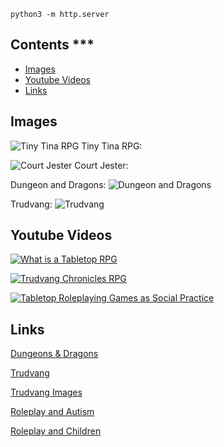 `python3 -m http.server`
 ## Contents ***
 
 
 - [Images](#Images)
 - [Youtube Videos](#Youtube-Videos)
 - [Links](#Links)

## Images

![Tiny Tina RPG](https://i.giphy.com/media/xVtHNOP8P0RX3zkFix/giphy.webp)
Tiny Tina RPG:


![Court Jester](https://i.pinimg.com/originals/36/99/00/36990036e587d6471b0d49a1c47317bc.gif)
Court Jester: 


Dungeon and Dragons:
![Dungeon and Dragons](https://m.media-amazon.com/images/M/MV5BOWM0MjNkMjEtY2IyNi00ODdmLTk0ODctNjY3YTQzN2Y3N2ZiXkEyXkFqcGdeQXVyNTAyODkwOQ@@._V1_FMjpg_UX1000_.jpg)


Trudvang:
![Trudvang](https://perkan-arts.com/____impro/1/images/dod/liten_kvalerkorp.jpg?etag=%22bc9f2-55e7e0af%22&sourceContentType=image%2Fjpeg&quality=85)



## Youtube Videos

[![What is a Tabletop RPG](http://img.youtube.com/vi/BkX_rOqXSas/0.jpg)](http://www.youtube.com/watch?v=BkX_rOqXSas)

[![Trudvang Chronicles RPG](http://img.youtube.com/vi/n3V0oahXj94/0.jpg)](http://www.youtube.com/watch?v=n3V0oahXj94)

[![Tabletop Roleplaying Games as Social Practice](http://img.youtube.com/vi/QJwsWsTa1hI/0.jpg)](http://www.youtube.com/watch?v=QJwsWsTa1hI)


## Links

[Dungeons & Dragons](https://en.wikipedia.org/wiki/Dungeons_%26_Dragons)

[Trudvang](https://drakarochdemonertrudvang.fandom.com/wiki/Trudvang)

[Trudvang Images](https://perkan-arts.com/portfolio/trudvang)

[Roleplay and Autism](https://www.linkedin.com/pulse/how-role-playing-games-help-neurodiverse-autism-hawke-robinson/)

[Roleplay and Children](https://www.pbcexpo.com.au/blog/reasons-why-role-playing-is-important-for-your-child)

